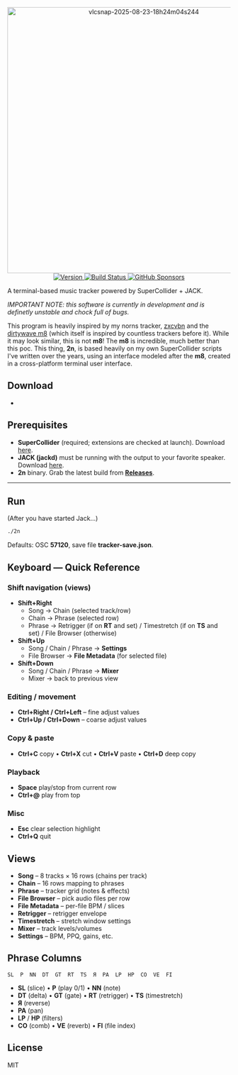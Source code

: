 <p align="center">
<a href="https://www.youtube.com/watch?v=zViMACW6VbQ">
<img width="600" alt="vlcsnap-2025-08-23-18h24m04s244" src="https://github.com/user-attachments/assets/7d4c36c0-bd28-4611-a41b-ddf864af045c" />
</a>
<br>
<a href="https://github.com/schollz/2n/releases/latest">
<img src="https://img.shields.io/github/v/release/schollz/2n" alt="Version">
</a>
<a href="https://github.com/schollz/2n/actions/workflows/build.yml">
<img src="https://github.com/schollz/2n/actions/workflows/build.yml/badge.svg" alt="Build Status">
</a>
<a href="https://github.com/sponsors/schollz">
<img alt="GitHub Sponsors" src="https://img.shields.io/github/sponsors/schollz">
</a>
</p>

A terminal-based music tracker powered by SuperCollider + JACK.

_IMPORTANT NOTE: this software is currently in development and is definetly unstable and chock full of bugs._

This program is heavily inspired by my norns tracker, [zxcvbn](https://zxcvbn.norns.online/) and the [dirtywave m8](https://dirtywave.com/) (which itself is inspired by countless trackers before it). While it may look similar, this is not **m8**! The **m8** is incredible, much better than this poc. This thing, **2n**, is based heavily on my own SuperCollider scripts I've written over the years, using an interface modeled after the **m8**, created in a cross-platform terminal user interface.

## Download

- 


## Prerequisites

- **SuperCollider** (required; extensions are checked at launch). Download [here](https://supercollider.github.io/downloads.html). 
- **JACK (jackd)** must be running with the output to your favorite speaker. Download [here](https://jackaudio.org/downloads/).
- **2n** binary. Grab the latest build from **[Releases](https://github.com/schollz/2n/releases/latest)**.
---

## Run

(After you have started Jack...)
```bash
./2n
```

Defaults: OSC **57120**, save file **tracker-save.json**.

## Keyboard — Quick Reference

### Shift navigation (views)
- **Shift+Right**
  - Song → Chain (selected track/row)
  - Chain → Phrase (selected row)
  - Phrase → Retrigger (if on **RT** and set) / Timestretch (if on **TS** and set) / File Browser (otherwise)
- **Shift+Up**
  - Song / Chain / Phrase → **Settings**
  - File Browser → **File Metadata** (for selected file)
- **Shift+Down**
  - Song / Chain / Phrase → **Mixer**
  - Mixer → back to previous view

### Editing / movement
- **Ctrl+Right / Ctrl+Left** – fine adjust values
- **Ctrl+Up / Ctrl+Down** – coarse adjust values

### Copy & paste
- **Ctrl+C** copy • **Ctrl+X** cut • **Ctrl+V** paste • **Ctrl+D** deep copy

### Playback
- **Space** play/stop from current row
- **Ctrl+@** play from top

### Misc
- **Esc** clear selection highlight
- **Ctrl+Q** quit


## Views

- **Song** – 8 tracks × 16 rows (chains per track)
- **Chain** – 16 rows mapping to phrases
- **Phrase** – tracker grid (notes & effects)
- **File Browser** – pick audio files per row
- **File Metadata** – per-file BPM / slices
- **Retrigger** – retrigger envelope
- **Timestretch** – stretch window settings
- **Mixer** – track levels/volumes
- **Settings** – BPM, PPQ, gains, etc.


## Phrase Columns

```
SL  P  NN  DT  GT  RT  TS  Я  PA  LP  HP  CO  VE  FI
```

- **SL** (slice) • **P** (play 0/1) • **NN** (note)
- **DT** (delta) • **GT** (gate) • **RT** (retrigger) • **TS** (timestretch)
- **Я** (reverse)
- **PA** (pan)
- **LP** / **HP** (filters)
- **CO** (comb) • **VE** (reverb) • **FI** (file index)


## License

MIT